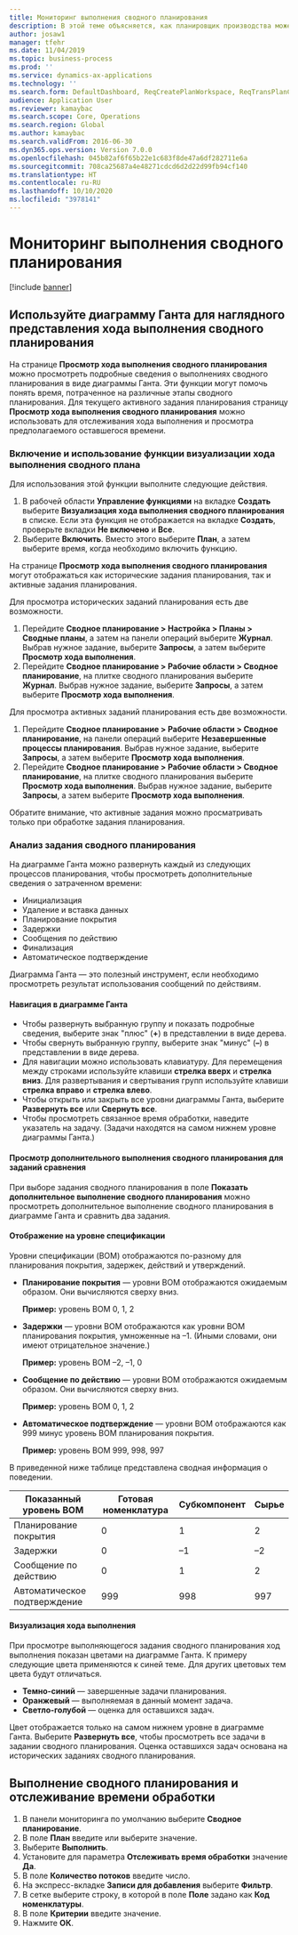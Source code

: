 ```yaml
---
title: Мониторинг выполнения сводного планирования
description: В этой теме объясняется, как планировщик производства может определить, выполняется ли в настоящее сводное планирование.
author: josaw1
manager: tfehr
ms.date: 11/04/2019
ms.topic: business-process
ms.prod: ''
ms.service: dynamics-ax-applications
ms.technology: ''
ms.search.form: DefaultDashboard, ReqCreatePlanWorkspace, ReqTransPlanCard, SysQueryForm, InventItemIdLookupSimple, ReqLog, ReqProcessTaskTrace
audience: Application User
ms.reviewer: kamaybac
ms.search.scope: Core, Operations
ms.search.region: Global
ms.author: kamaybac
ms.search.validFrom: 2016-06-30
ms.dyn365.ops.version: Version 7.0.0
ms.openlocfilehash: 045b82af6f65b22e1c683f8de47a6df282711e6a
ms.sourcegitcommit: 708ca25687a4e48271cdcd6d2d22d99fb94cf140
ms.translationtype: HT
ms.contentlocale: ru-RU
ms.lasthandoff: 10/10/2020
ms.locfileid: "3978141"
---
```

# <a name="monitor-a-master-planning-run"></a>Мониторинг выполнения сводного планирования

[!include [banner](../../includes/banner.md)]

## <a name="use-a-gantt-chart-to-visualize-master-planning-progress"></a>Используйте диаграмму Ганта для наглядного представления хода выполнения сводного планирования

На странице **Просмотр хода выполнения сводного планирования** можно просмотреть подробные сведения о выполнениях сводного планирования в виде диаграммы Ганта. Эти функции могут помочь понять время, потраченное на различные этапы сводного планирования. Для текущего активного задания планирования страницу **Просмотр хода выполнения сводного планирования** можно использовать для отслеживания хода выполнения и просмотра предполагаемого оставшегося времени.

### <a name="turn-on-and-use-the-master-plan-progress-visualization-feature"></a>Включение и использование функции визуализации хода выполнения сводного плана

Для использования этой функции выполните следующие действия.

1. В рабочей области **Управление функциями** на вкладке **Создать** выберите **Визуализация хода выполнения сводного планирования** в списке. Если эта функция не отображается на вкладке **Создать**, проверьте вкладки **Не включено** и **Все**.
1. Выберите **Включить**. Вместо этого выберите **План**, а затем выберите время, когда необходимо включить функцию.

На странице **Просмотр хода выполнения сводного планирования** могут отображаться как исторические задания планирования, так и активные задания планирования. 

Для просмотра исторических заданий планирования есть две возможности. 

1. Перейдите **Сводное планирование \> Настройка \> Планы \> Сводные планы**, а затем на панели операций выберите **Журнал**. Выбрав нужное задание, выберите **Запросы**, а затем выберите **Просмотр хода выполнения**.
1. Перейдите **Сводное планирование \> Рабочие области \> Сводное планирование**, на плитке сводного планирования выберите **Журнал**. Выбрав нужное задание, выберите **Запросы**, а затем выберите **Просмотр хода выполнения**.

Для просмотра активных заданий планирования есть две возможности. 
1. Перейдите **Сводное планирование \> Рабочие области \> Сводное планирование**, на панели операций выберите **Незавершенные процессы планирования**. Выбрав нужное задание, выберите **Запросы**, а затем выберите **Просмотр хода выполнения**.
1. Перейдите **Сводное планирование \> Рабочие области \> Сводное планирование**, на плитке сводного планирования выберите **Просмотр хода выполнения**. Выбрав нужное задание, выберите **Запросы**, а затем выберите **Просмотр хода выполнения**.

Обратите внимание, что активные задания можно просматривать только при обработке задания планирования.

### <a name="analyze-a-master-planning-job"></a>Анализ задания сводного планирования

На диаграмме Ганта можно развернуть каждый из следующих процессов планирования, чтобы просмотреть дополнительные сведения о затраченном времени:

- Инициализация
- Удаление и вставка данных
- Планирование покрытия
- Задержки
- Сообщения по действию
- Финализация
- Автоматическое подтверждение

Диаграмма Ганта — это полезный инструмент, если необходимо просмотреть результат использования сообщений по действиям.

#### <a name="navigation-in-the-gantt-chart"></a>Навигация в диаграмме Ганта

- Чтобы развернуть выбранную группу и показать подробные сведения, выберите знак "плюс" (**+**) в представлении в виде дерева.
- Чтобы свернуть выбранную группу, выберите знак "минус" (**–**) в представлении в виде дерева.
- Для навигации можно использовать клавиатуру. Для перемещения между строками используйте клавиши **стрелка вверх** и **стрелка вниз**. Для развертывания и свертывания групп используйте клавиши **стрелка вправо** и **стрелка влево**.
- Чтобы открыть или закрыть все уровни диаграммы Ганта, выберите **Развернуть все** или **Свернуть все**.
- Чтобы просмотреть связанное время обработки, наведите указатель на задачу. (Задачи находятся на самом нижнем уровне диаграммы Ганта.)

#### <a name="view-an-additional-master-planning-run-to-compare-jobs"></a>Просмотр дополнительного выполнения сводного планирования для заданий сравнения

При выборе задания сводного планирования в поле **Показать дополнительное выполнение сводного планирования** можно просмотреть дополнительное выполнение сводного планирования в диаграмме Ганта и сравнить два задания.

#### <a name="bom-level-display"></a>Отображение на уровне спецификации

Уровни спецификации (BOM) отображаются по-разному для планирования покрытия, задержек, действий и утверждений.

- **Планирование покрытия** — уровни BOM отображаются ожидаемым образом. Они вычисляются сверху вниз.

    **Пример:** уровень BOM 0, 1, 2

- **Задержки** — уровни BOM отображаются как уровни BOM планирования покрытия, умноженные на –1. (Иными словами, они имеют отрицательное значение.)

    **Пример:** уровень BOM –2, –1, 0

- **Сообщение по действию** — уровни BOM отображаются ожидаемым образом. Они вычисляются сверху вниз.

    **Пример:** уровень BOM 0, 1, 2

- **Автоматическое подтверждение** — уровни BOM отображаются как 999 минус уровень BOM планирования покрытия.

    **Пример:** уровень BOM 999, 998, 997

В приведенной ниже таблице представлена сводная информация о поведении.

| Показанный уровень BOM | Готовая номенклатура | Субкомпонент | Сырье |
|---|---|---|---|
| Планирование покрытия | 0 | 1 | 2 |
| Задержки | 0 | –1 | –2 |
| Сообщение по действию | 0 | 1 | 2 |
| Автоматическое подтверждение | 999 | 998 | 997 |

#### <a name="visualize-progress"></a>Визуализация хода выполнения

При просмотре выполняющегося задания сводного планирования ход выполнения показан цветами на диаграмме Ганта. К примеру следующие цвета применяются к синей теме. Для других цветовых тем цвета будут отличаться.

- **Темно-синий** — завершенные задачи планирования.
- **Оранжевый** — выполняемая в данный момент задача.
- **Светло-голубой** — оценка для оставшихся задач.

Цвет отображается только на самом нижнем уровне в диаграмме Ганта. Выберите **Развернуть все**, чтобы просмотреть все задачи в задании сводного планирования. Оценка оставшихся задач основана на исторических заданиях сводного планирования.

## <a name="run-master-planning-and-track-processing-time"></a>Выполнение сводного планирования и отслеживание времени обработки

1. В панели мониторинга по умолчанию выберите **Сводное планирование**.
1. В поле **План** введите или выберите значение.
1. Выберите **Выполнить**.
1. Установите для параметра **Отслеживать время обработки** значение **Да**.
1. В поле **Количество потоков** введите число.
1. На экспресс-вкладке **Записи для добавления** выберите **Фильтр**.
1. В сетке выберите строку, в которой в поле **Поле** задано как **Код номенклатуры**.
1. В поле **Критерии** введите значение.
1. Нажмите **ОК**.
